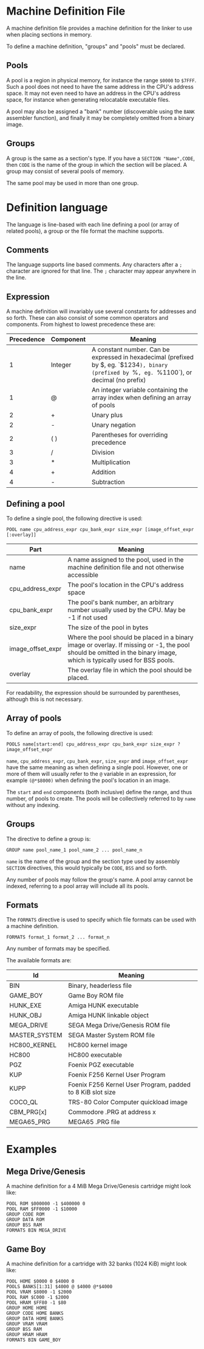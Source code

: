 # Machine Definition File
A machine definition file provides a machine definition for the linker to use when placing sections in memory.

To define a machine definition, "groups" and "pools" must be declared.

## Pools
A pool is a region in physical memory, for instance the range `$0000` to `$7FFF`. Such a pool does not need to have the same address in the CPU's address space. It may not even need to have an address in the CPU's address space, for instance when generating relocatable executable files.

A pool may also be assigned a "bank" number (discoverable using the `BANK` assembler function), and finally it may be completely omitted from a binary image.

## Groups
A group is the same as a section's type. If you have a `SECTION "Name",CODE`, then `CODE` is the name of the group in which the section will be placed. A group may consist of several pools of memory.

The same pool may be used in more than one group.

# Definition language
The language is line-based with each line defining a pool (or array of related pools), a group or the file format the machine supports.

## Comments
The language supports line based comments. Any characters after a `;` character are ignored for that line. The `;` character may appear anywhere in the line.

## Expression
A machine definition will invariably use several constants for addresses and so forth. These can also consist of some common operators and components. From highest to lowest precedence these are:

| Precedence | Component | Meaning |
|---|---|---|
| 1 | Integer | A constant number. Can be expressed in hexadecimal (prefixed by $, eg. `$1234`), binary (prefixed by `%`, eg. `%1100`), or decimal (no prefix) |
| 1 | @ | An integer variable containing the array index when defining an array of pools |
| 2 | + | Unary plus |
| 2 | - | Unary negation |
| 2 | ( ) | Parentheses for overriding precedence |
| 3 | / | Division |
| 3 | * | Multiplication |
| 4 | + | Addition |
| 4 | - | Subtraction |

## Defining a pool

To define a single pool, the following directive is used:

```
POOL name cpu_address_expr cpu_bank_expr size_expr [image_offset_expr [:overlay]]
```

| Part | Meaning |
|---|---|
| name | A name assigned to the pool, used in the machine definition file and not otherwise accessible |
| cpu_address_expr | The pool's location in the CPU's address space |
| cpu_bank_expr | The pool's bank number, an arbitrary number usually used by the CPU. May be -1 if not used |
| size_expr | The size of the pool in bytes |
| image_offset_expr | Where the pool should be placed in a binary image or overlay. If missing or -1, the pool should be omitted in the binary image, which is typically used for BSS pools. |
| overlay | The overlay file in which the pool should be placed. | 

For readability, the expression should be surrounded by parentheses, although this is not necessary.

## Array of pools
To define an array of pools, the following directive is used:

```
POOLS name[start:end] cpu_address_expr cpu_bank_expr size_expr ?image_offset_expr
```

`name`, `cpu_address_expr`, `cpu_bank_expr`, `size_expr` and `image_offset_expr` have the same meaning as when defining a single pool. However, one or more of them will usually refer to the `@` variable in an expression, for example `(@*$8000)` when defining the pool's location in an image.

The `start` and `end` components (both inclusive) define the range, and thus number, of pools to create. The pools will be collectively referred to by `name` without any indexing.

## Groups

The directive to define a group is:

```
GROUP name pool_name_1 pool_name_2 ... pool_name_n
```

`name` is the name of the group and the section type used by assembly `SECTION` directives, this would typically be `CODE`, `BSS` and so forth.

Any number of pools may follow the group's name. A pool array cannot be indexed, referring to a pool array will include all its pools.

## Formats
The `FORMATS` directive is used to specify which file formats can be used with a machine definition.

```
FORMATS format_1 format_2 ... format_n
```

Any number of formats may be specified.

The available formats are:

| Id | Meaning |
|---|---|
|BIN|Binary, headerless file|
|GAME_BOY|Game Boy ROM file|
|HUNK_EXE|Amiga HUNK executable|
|HUNK_OBJ|Amiga HUNK linkable object|
|MEGA_DRIVE|SEGA Mega Drive/Genesis ROM file|
|MASTER_SYSTEM|SEGA Master System ROM file|
|HC800_KERNEL|HC800 kernel image|
|HC800|HC800 executable|
|PGZ|Foenix PGZ executable|
|KUP|Foenix F256 Kernel User Program|
|KUPP|Foenix F256 Kernel User Program, padded to 8 KiB slot size|
|COCO_QL|TRS-80 Color Computer quickload image|
|CBM_PRG[x]|Commodore .PRG at address x|
|MEGA65_PRG|MEGA65 .PRG file|

# Examples

## Mega Drive/Genesis
A machine definition for a 4 MiB Mega Drive/Genesis cartridge might look like:

```
POOL ROM $000000 -1 $400000 0
POOL RAM $FF0000 -1 $10000
GROUP CODE ROM
GROUP DATA ROM
GROUP BSS RAM
FORMATS BIN MEGA_DRIVE
```

## Game Boy
A machine definition for a cartridge with 32 banks (1024 KiB) might look like:

```
POOL HOME $0000 0 $4000 0
POOLS BANKS[1:31] $4000 @ $4000 @*$4000
POOL VRAM $8000 -1 $2000
POOL RAM $C000 -1 $2000
POOL HRAM $FF80 -1 $80
GROUP HOME HOME
GROUP CODE HOME BANKS
GROUP DATA HOME BANKS
GROUP VRAM VRAM
GROUP BSS RAM
GROUP HRAM HRAM
FORMATS BIN GAME_BOY
```
